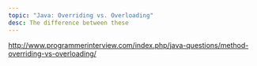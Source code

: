 ```yaml
---
topic: "Java: Overriding vs. Overloading"
desc: The difference between these
---
```


<http://www.programmerinterview.com/index.php/java-questions/method-overriding-vs-overloading/>
